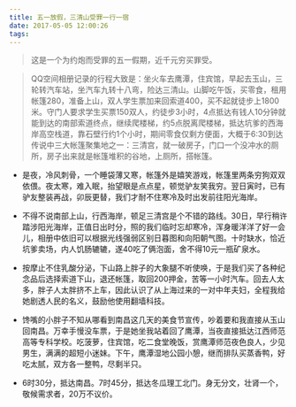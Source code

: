 ```yaml
---
title: 五一放假，三清山受罪一行一宿
date: 2017-05-05 12:00:26
tags:
---
```


> 这是一个为约炮而受罪的五一假期，近千元穷买罪受。

> QQ空间相册记录的行程大致是：坐火车去鹰潭，住宾馆，早起去玉山，三轮转汽车站，坐汽车九转十八弯，险达三清山。山脚吃午饭，买零食，租用帐篷280，准备上山，双人学生票加来回索道400，买不起就徒步上1800米。守门人要求学生买票150双人，约徒步3小时，4点抵达有钱人10分钟就能到达的南部索道终点，继续爬楼梯，约5点脱离爬楼梯，抵达坑爹的西海岸高空栈道，靠石壁行约1个小时，期间零食仅剩方便面，大概于6:30到达传说中三大帐篷聚集地之一：三清宫，就一破房子，门口一个没冲水的厕所，房子出来就是帐篷堆积的谷地，上厕所，搭帐篷。

<!-- more -->

- 是夜，冷风刺骨，一个睡袋薄又寒，帐篷外是嬉笑游戏，帐篷里两条穷狗双双依偎。夜太寒，难入眠，抬望眼是点点星，顿觉驴友笑我穷。翌日寅时，已有驴友整装再战，卯辰更替，我们才耐不住寒冷及时出发前往阳光海岸。

- 不得不说南部上山，行西海岸，顿足三清宫是个不错的路线。30日，早行稍许踏涉阳光海岸，正值日出时分，照的我们临时忘却寒冷，浑身暖洋洋了好一会儿，相册中依旧可以根据光线强弱区别日暮图和向阳朝气图。十时缺水，恰近坑爹卖场，内人饥肠辘辘，遂40吃了俩泡面，舍不得10元一瓶矿泉水。

- 按摩止不住乳酸分泌，下山路上胖子的大象腿不听使唤，于是我们买了各种纪念品后选择索道下山，退还帐篷，取回200押金，苦等一小时汽车。回去人太多，胖子人太胖挤不上车，因此认识了从上海过来的一对中年夫妇，全程我给她剧透人民的名义，鼓励他使用翻墙科技。

- 馋嘴的小胖子不知从哪看到南昌这几天的美食节宣传，吵着要和我直接从玉山回南昌。万幸手慢没车票，于是她坐我站着回了鹰潭，当夜直接抵达江西师范高等专科学校。吃菠萝，住宾馆，吃二食堂晚饭，赏鹰潭师范夜色良人，少见男生，满满的超短小迷妹。下午，鹰潭湿地公园小憩，继而排队买蒸香鸭，好吃太腻，双方各一整鸭，尽剩半只。

- 6时30分，抵达南昌。7时45分，抵达冬瓜理工北门。身无分文，壮肾一个，敬候需求者，20万不议价。